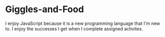 # Giggles-and-Food

I enjoy JavaScript because it is a new programming language that I'm new to. I enjoy the successes I get when I complete assigned activites.  
